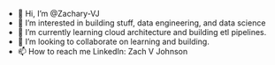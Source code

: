 - 👋 Hi, I’m @Zachary-VJ
- 👀 I’m interested in building stuff, data engineering, and data science
- 🌱 I’m currently learning cloud architecture and building etl pipelines.
- 💞️ I’m looking to collaborate on learning and building.
- 📫 How to reach me LinkedIn: Zach V Johnson

<!---
Zachary-VJ/Zachary-VJ is a ✨ special ✨ repository because its `README.md` (this file) appears on your GitHub profile.
You can click the Preview link to take a look at your changes.
--->

